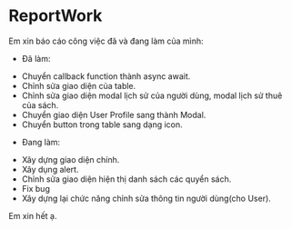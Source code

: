 # ReportWork
Em xin báo cáo công việc đã và đang làm của mình:
- Đã làm:
+ Chuyển callback function thành async await.
+ Chỉnh sửa giao diện của table.
+ Chỉnh sửa giao diện modal lịch sử của người dùng, modal lịch sử thuê của sách.
+ Chuyển giao diện User Profile sang thành Modal.
+ Chuyển button trong table sang dạng icon.
- Đang làm:
+ Xây dựng giao diện chính.
+ Xây dụng alert.
+ Chỉnh sửa giao diện hiện thị danh sách các quyển sách.
+ Fix bug
+ Xây dựng lại chức năng chỉnh sửa thông tin người dùng(cho User).

Em xin hết ạ.